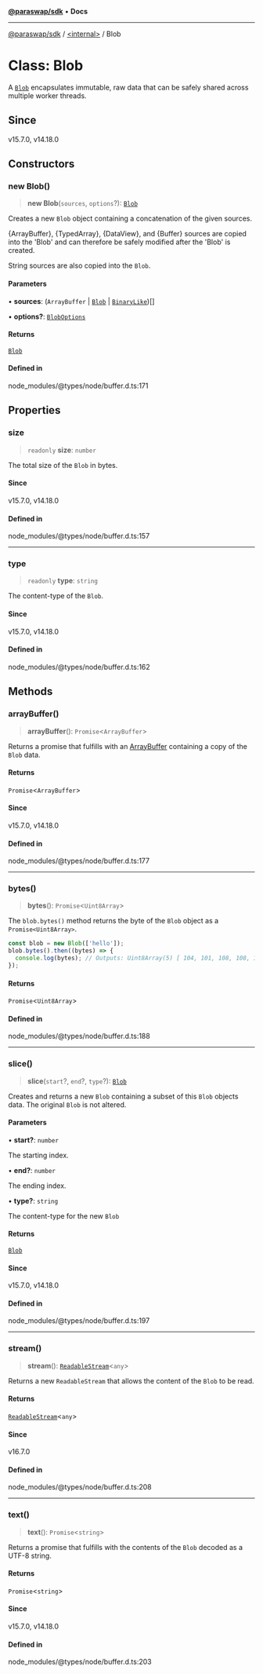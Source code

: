 [**@paraswap/sdk**](../../README.md) • **Docs**

***

[@paraswap/sdk](../../globals.md) / [\<internal\>](../README.md) / Blob

# Class: Blob

A [`Blob`](https://developer.mozilla.org/en-US/docs/Web/API/Blob) encapsulates immutable, raw data that can be safely shared across
multiple worker threads.

## Since

v15.7.0, v14.18.0

## Constructors

### new Blob()

> **new Blob**(`sources`, `options`?): [`Blob`](Blob.md)

Creates a new `Blob` object containing a concatenation of the given sources.

{ArrayBuffer}, {TypedArray}, {DataView}, and {Buffer} sources are copied into
the 'Blob' and can therefore be safely modified after the 'Blob' is created.

String sources are also copied into the `Blob`.

#### Parameters

• **sources**: (`ArrayBuffer` \| [`Blob`](Blob.md) \| [`BinaryLike`](../type-aliases/BinaryLike.md))[]

• **options?**: [`BlobOptions`](../interfaces/BlobOptions.md)

#### Returns

[`Blob`](Blob.md)

#### Defined in

node\_modules/@types/node/buffer.d.ts:171

## Properties

### size

> `readonly` **size**: `number`

The total size of the `Blob` in bytes.

#### Since

v15.7.0, v14.18.0

#### Defined in

node\_modules/@types/node/buffer.d.ts:157

***

### type

> `readonly` **type**: `string`

The content-type of the `Blob`.

#### Since

v15.7.0, v14.18.0

#### Defined in

node\_modules/@types/node/buffer.d.ts:162

## Methods

### arrayBuffer()

> **arrayBuffer**(): `Promise`\<`ArrayBuffer`\>

Returns a promise that fulfills with an [ArrayBuffer](https://developer.mozilla.org/en-US/docs/Web/JavaScript/Reference/Global_Objects/ArrayBuffer) containing a copy of
the `Blob` data.

#### Returns

`Promise`\<`ArrayBuffer`\>

#### Since

v15.7.0, v14.18.0

#### Defined in

node\_modules/@types/node/buffer.d.ts:177

***

### bytes()

> **bytes**(): `Promise`\<`Uint8Array`\>

The `blob.bytes()` method returns the byte of the `Blob` object as a `Promise<Uint8Array>`.

```js
const blob = new Blob(['hello']);
blob.bytes().then((bytes) => {
  console.log(bytes); // Outputs: Uint8Array(5) [ 104, 101, 108, 108, 111 ]
});
```

#### Returns

`Promise`\<`Uint8Array`\>

#### Defined in

node\_modules/@types/node/buffer.d.ts:188

***

### slice()

> **slice**(`start`?, `end`?, `type`?): [`Blob`](Blob.md)

Creates and returns a new `Blob` containing a subset of this `Blob` objects
data. The original `Blob` is not altered.

#### Parameters

• **start?**: `number`

The starting index.

• **end?**: `number`

The ending index.

• **type?**: `string`

The content-type for the new `Blob`

#### Returns

[`Blob`](Blob.md)

#### Since

v15.7.0, v14.18.0

#### Defined in

node\_modules/@types/node/buffer.d.ts:197

***

### stream()

> **stream**(): [`ReadableStream`](../interfaces/ReadableStream.md)\<`any`\>

Returns a new `ReadableStream` that allows the content of the `Blob` to be read.

#### Returns

[`ReadableStream`](../interfaces/ReadableStream.md)\<`any`\>

#### Since

v16.7.0

#### Defined in

node\_modules/@types/node/buffer.d.ts:208

***

### text()

> **text**(): `Promise`\<`string`\>

Returns a promise that fulfills with the contents of the `Blob` decoded as a
UTF-8 string.

#### Returns

`Promise`\<`string`\>

#### Since

v15.7.0, v14.18.0

#### Defined in

node\_modules/@types/node/buffer.d.ts:203

